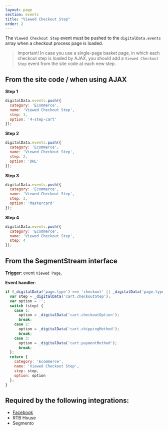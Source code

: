 ```yaml
---
layout: page
section: events
title: "Viewed Checkout Step"
order: 2
---
```

The `Viewed Checkout Step` event must be pushed to the `digitalData.events` array when a checkout process page is loaded.
>Important! In case you use a single-page basket page, in which each checkout step is loaded by AJAX, you should add a `Viewed Checkout Step` event from the site code at each new step.

## From the site code / when using AJAX
**Step 1**
```javascript
digitalData.events.push({
  category: 'Ecommerce',
  name: 'Viewed Checkout Step',
  step: 1,
  option: '4-step-cart'
});
```
**Step 2**
```javascript
digitalData.events.push({
  category: 'Ecommerce',
  name: 'Viewed Checkout Step',
  step: 2,
  option: 'DHL'
});
```
**Step 3**
```javascript
digitalData.events.push({
  category: 'Ecommerce',
  name: 'Viewed Checkout Step',
  step: 3,
  option: 'Mastercard'
});
```
**Step 4**
```javascript
digitalData.events.push({
  category: 'Ecommerce',
  name: 'Viewed Checkout Step',
  step: 4
});
```

## From the SegmentStream interface
**Trigger**: event `Viewed Page`,

**Event handler**:

```javascript
if (_digitalData('page.type') === 'checkout' || _digitalData('page.type') === 'cart') {
  var step = _digitalData('cart.checkoutStep');
  var option = '';
  switch (step) {
    case 1:
      option = _digitalData('cart.checkoutOption');
      break;
    case 2:
      option = _digitalData('cart.shippingMethod');
      break;
    case 3:
      option = _digitalData('cart.paymentMethod');
      break;
  };
  return {
    category: 'Ecommerce',
    name: 'Viewed Checkout Step',
    step: step,
    option: option
  };
}
```

## Required by the following integrations:
* [Facebook](/integrations/facebook)
* RTB House
* Segmento
